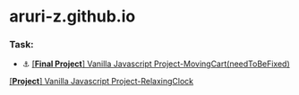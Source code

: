 # aruri-z.github.io

### Task:
- :anchor:
[[**Final Project**] Vanilla Javascript Project-MovingCart(needToBeFixed)](https://aruri-z.github.io/)

[[**Project**] Vanilla Javascript Project-RelaxingClock](https://aruri-z.github.io/relaxingClock/index.html)

